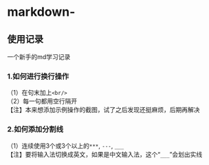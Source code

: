 # markdown-
## 使用记录
一个新手的md学习记录
### 1.如何进行换行操作
（1）在句末加上`<br/>` <br/>
（2）每一句都用空行隔开<br/>
【注】本来想添加示例操作的截图，试了之后发现还挺麻烦，后期再解决
### 2.如何添加分割线
（1）连续使用3个或3个以上的`***`, `---`, `___`<br/>
【注】要将输入法切换成英文，如果是中文输入法，这个“`___`”会划出实线<br/>


